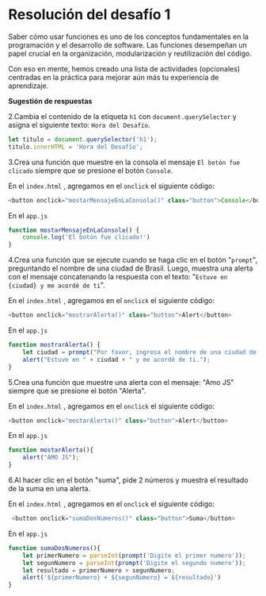 # Resolución del desafío 1

Saber cómo usar funciones es uno de los conceptos fundamentales en la programación y el desarrollo de software. Las funciones desempeñan un papel crucial en la organización, modularización y reutilización del código.

Con eso en mente, hemos creado una lista de actividades (opcionales) centradas en la práctica para mejorar aún más tu experiencia de aprendizaje.

**Sugestión de respuestas**

2.Cambia el contenido de la etiqueta `h1` con `document.querySelector` y asigna el siguiente texto: `Hora del Desafío`.

```javascript
let titulo = document.querySelector('h1');
titulo.innerHTML = 'Hora del Desafío';
```

3.Crea una función que muestre en la consola el mensaje `El botón fue clicado` siempre que se presione el botón `Console`.

En el `index.html` , agregamos en el `onclick` el siguiente código:

```javascript
<button onclick="mostarMensajeEnLaConsola()" class="button">Console</button>
```

En el `app.js`

```js
function mostarMensajeEnLaConsola() {
    console.log('El botón fue clicado!')
}
```

4.Crea una función que se ejecute cuando se haga clic en el botón "`prompt`", preguntando el nombre de una ciudad de Brasil. Luego, muestra una alerta con el mensaje concatenando la respuesta con el texto: "`Estuve en {ciudad} y me acordé de ti`".

En el `index.html` , agregamos en el `onclick` el siguiente código:

```javascript
<button onclick="mostrarAlerta()" class="button">Alert</button>
```

En el `app.js`

```js
function mostrarAlerta() {
    let ciudad = prompt("Por favor, ingresa el nombre de una ciudad de Brasil:");
    alert("Estuve en " + ciudad + " y me acordé de ti.");
}
```

5.Crea una función que muestre una alerta con el mensaje: "Amo JS" siempre que se presione el botón "Alerta".

En el `index.html` , agregamos en el `onclick` el siguiente código:

```js
<button onclick="mostarAlerta()" class="button">Alert</button>
```

En el `app.js`

```js
function mostarAlerta(){
    alert("AMO JS");
} 
```

6.Al hacer clic en el botón "suma", pide 2 números y muestra el resultado de la suma en una alerta.

En el `index.html` , agregamos en el `onclick` el siguiente código:

```js
 <button onclick="sumaDosNumeros()" class="button">Suma</button>
```

En el `app.js`

```js
function sumaDosNumeros(){
    let primerNumero = parseInt(prompt('Digite el primer numero'));
    let segunNumero = parseInt(prompt('Digite el segundo numero'));
    let resultado = primerNumero + segunNumero;
    alert('${primerNumero} + ${segunNumero} = ${resultado}')
}
```
